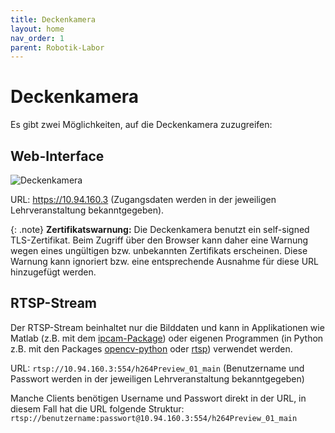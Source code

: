 ```yaml
---
title: Deckenkamera
layout: home
nav_order: 1
parent: Robotik-Labor
---
```


# Deckenkamera


Es gibt zwei Möglichkeiten, auf die Deckenkamera zuzugreifen:

## Web-Interface

![Deckenkamera]({{site.url}}/assets/imgs/robotiklabor/deckenkamera_webinterface.png "Webinterface der Deckenkamera")

URL: <https://10.94.160.3> (Zugangsdaten werden in der jeweiligen Lehrveranstaltung bekanntgegeben).

{: .note}
**Zertifikatswarnung:** Die Deckenkamera benutzt ein self-signed TLS-Zertifikat. Beim Zugriff über den Browser kann daher eine Warnung wegen eines ungültigen bzw. unbekannten Zertifikats erscheinen. Diese Warnung kann ignoriert bzw. eine entsprechende Ausnahme für diese URL hinzugefügt werden.


## RTSP-Stream

Der RTSP-Stream beinhaltet nur die Bilddaten und kann in Applikationen wie Matlab (z.B. mit dem [ipcam-Package](https://de.mathworks.com/help/matlab/supportpkg/ipcamera.ipcam.html)) oder eigenen Programmen (in Python z.B. mit den Packages [opencv-python](https://pypi.org/project/opencv-python/) oder [rtsp](https://pypi.org/project/rtsp/)) verwendet werden.

URL: `rtsp://10.94.160.3:554/h264Preview_01_main` (Benutzername und Passwort werden in der jeweiligen Lehrveranstaltung bekanntgegeben)

Manche Clients benötigen Username und Passwort direkt in der URL, in diesem Fall hat die URL folgende Struktur: `rtsp://benutzername:passwort@10.94.160.3:554/h264Preview_01_main`
